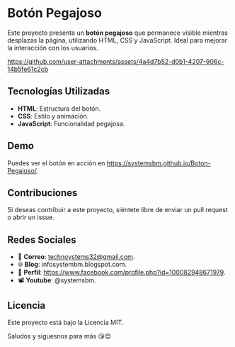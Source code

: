 # Botón Pegajoso

Este proyecto presenta un **botón pegajoso** que permanece visible mientras desplazas la página, utilizando HTML, CSS y JavaScript. Ideal para mejorar la interacción con los usuarios.

https://github.com/user-attachments/assets/4a4d7b52-d0b1-4207-906c-14b5fe61c2cb

## Tecnologías Utilizadas

- **HTML**: Estructura del botón.
- **CSS**: Estilo y animación.
- **JavaScript**: Funcionalidad pegajosa.

## Demo

Puedes ver el botón en acción en https://systemsbm.github.io/Boton-Pegajoso/. 

## Contribuciones
Si deseas contribuir a este proyecto, siéntete libre de enviar un pull request o abrir un issue.

## Redes Sociales
- 📧 **Correo**: technoystems32@gmail.com.
- 🌐 **Blog**: infosystembm.blogspot.com.
- 👤 **Perfil**: https://www.facebook.com/profile.php?id=100082948671979.
- 📽️ **Youtube**: @systemsbm.

## Licencia
Este proyecto está bajo la Licencia MIT.

Saludos y siguesnos para más 😘😊
